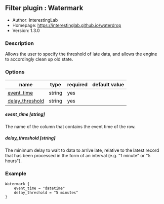 ## Filter plugin : Watermark

* Author: InterestingLab
* Homepage: https://interestinglab.github.io/waterdrop
* Version: 1.3.0

### Description

Allows the user to specify the threshold of late data, and allows the engine to accordingly clean up old state.

### Options

| name | type | required | default value |
| --- | --- | --- | --- |
| [event_time](#event_time-string) | string | yes |  |
| [delay_threshold](#delay_threshold-string) | string | yes |  |

##### event_time [string]

The name of the column that contains the event time of the row.

##### delay_threshold [string]

The minimum delay to wait to data to arrive late, relative to the latest record that has been processed in the form of an interval (e.g. "1 minute" or "5 hours").

### Example

```
Watermark {
    event_time = "datetime"
    delay_threshold = "5 minutes"
}
```